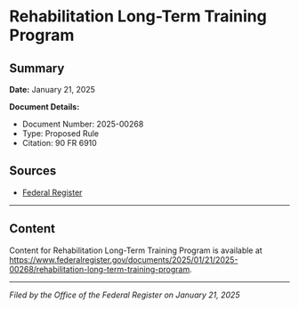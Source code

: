 # Rehabilitation Long-Term Training Program

## Summary

**Date:** January 21, 2025

**Document Details:**
- Document Number: 2025-00268
- Type: Proposed Rule
- Citation: 90 FR 6910

## Sources
- [Federal Register](https://www.federalregister.gov/documents/2025/01/21/2025-00268/rehabilitation-long-term-training-program)

---

## Content

Content for Rehabilitation Long-Term Training Program is available at https://www.federalregister.gov/documents/2025/01/21/2025-00268/rehabilitation-long-term-training-program.

---

*Filed by the Office of the Federal Register on January 21, 2025*
